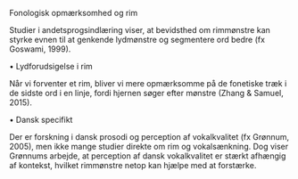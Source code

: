 Fonologisk opmærksomhed og rim

Studier i andetsprogsindlæring viser, at bevidsthed om rimmønstre kan styrke evnen til at genkende lydmønstre og segmentere ord bedre (fx Goswami, 1999).

• Lydforudsigelse i rim

Når vi forventer et rim, bliver vi mere opmærksomme på de fonetiske træk i de sidste ord i en linje, fordi hjernen søger efter mønstre (Zhang & Samuel, 2015).

• Dansk specifikt

Der er forskning i dansk prosodi og perception af vokalkvalitet (fx Grønnum, 2005), men ikke mange studier direkte om rim og vokalsænkning. Dog viser Grønnums arbejde, at perception af dansk vokalkvalitet er stærkt afhængig af kontekst, hvilket rimmønstre netop kan hjælpe med at forstærke.